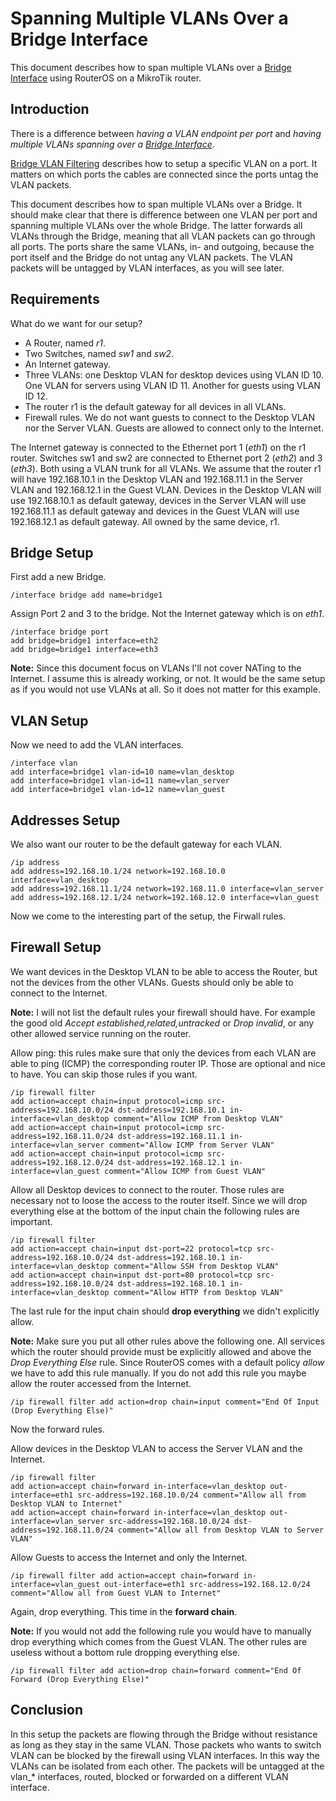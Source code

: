 # Spanning Multiple VLANs Over a Bridge Interface

This document describes how to span multiple VLANs over a [Bridge Interface](https://wiki.mikrotik.com/wiki/Manual:Interface/Bridge) using RouterOS on a MikroTik router. 

## Introduction

There is a difference between *having a VLAN endpoint per port* and *having multiple VLANs spanning over a [Bridge Interface](https://wiki.mikrotik.com/wiki/Manual:Interface/Bridge)*.

[Bridge VLAN Filtering](https://wiki.mikrotik.com/wiki/Manual:Interface/Bridge#Bridge_VLAN_Filtering) describes how to setup a specific VLAN on a port. It matters on which ports the cables are connected since the ports untag the VLAN packets.

This document describes how to span multiple VLANs over a Bridge. It should make clear that there is difference between one VLAN per port and spanning multiple VLANs over the whole Bridge. The latter forwards all VLANs through the Bridge, meaning that all VLAN packets can go through all ports. The ports share the same VLANs, in- and outgoing, because the port itself and the Bridge do not untag any VLAN packets. The VLAN packets will be untagged by VLAN interfaces, as you will see later.

## Requirements

What do we want for our setup?

- A Router, named *r1*.
- Two Switches, named *sw1* and *sw2*.
- An Internet gateway.
- Three VLANs: one Desktop VLAN for desktop devices using VLAN ID 10. One VLAN for servers using VLAN ID 11. Another for guests using VLAN ID 12.
- The router r1 is the default gateway for all devices in all VLANs.
- Firewall rules. We do not want guests to connect to the Desktop VLAN nor the Server VLAN. Guests are allowed to connect only to the Internet.

The Internet gateway is connected to the Ethernet port 1 (*eth1*) on the r1 router. Switches sw1 and sw2 are connected to Ethernet port 2 (*eth2*) and 3 (*eth3*). Both using a VLAN trunk for all VLANs. We assume that the router r1 will have 192.168.10.1 in the Desktop VLAN and 192.168.11.1 in the Server VLAN and 192.168.12.1 in the Guest VLAN. Devices in the Desktop VLAN will use 192.168.10.1 as default gateway, devices in the Server VLAN will use 192.168.11.1 as default gateway and devices in the Guest VLAN will use 192.168.12.1 as default gateway. All owned by the same device, r1.

## Bridge Setup

First add a new Bridge.

```
/interface bridge add name=bridge1
```

Assign Port 2 and 3 to the bridge. Not the Internet gateway which is on *eth1*.

```
/interface bridge port
add bridge=bridge1 interface=eth2
add bridge=bridge1 interface=eth3
```

**Note:** Since this document focus on VLANs I'll not cover NATing to the Internet. I assume this is already working, or not. It would be the same setup as if you would not use VLANs at all. So it does not matter for this example.

## VLAN Setup

Now we need to add the VLAN interfaces.

```
/interface vlan
add interface=bridge1 vlan-id=10 name=vlan_desktop
add interface=bridge1 vlan-id=11 name=vlan_server
add interface=bridge1 vlan-id=12 name=vlan_guest
```

## Addresses Setup

We also want our router to be the default gateway for each VLAN.

```
/ip address
add address=192.168.10.1/24 network=192.168.10.0 interface=vlan_desktop
add address=192.168.11.1/24 network=192.168.11.0 interface=vlan_server
add address=192.168.12.1/24 network=192.168.12.0 interface=vlan_guest
```

Now we come to the interesting part of the setup, the Firwall rules.

## Firewall Setup

We want devices in the Desktop VLAN to be able to access the Router, but not the devices from the other VLANs. Guests should only be able to connect to the Internet.

**Note:** I will not list the default rules your firewall should have. For example the good old *Accept established,related,untracked* or *Drop invalid*, or any other allowed service running on the router.

Allow ping: this rules make sure that only the devices from each VLAN are able to ping (ICMP) the corresponding router IP. Those are optional and nice to have. You can skip those rules if you want.

```
/ip firewall filter
add action=accept chain=input protocol=icmp src-address=192.168.10.0/24 dst-address=192.168.10.1 in-interface=vlan_desktop comment="Allow ICMP from Desktop VLAN"
add action=accept chain=input protocol=icmp src-address=192.168.11.0/24 dst-address=192.168.11.1 in-interface=vlan_server comment="Allow ICMP from Server VLAN"
add action=accept chain=input protocol=icmp src-address=192.168.12.0/24 dst-address=192.168.12.1 in-interface=vlan_guest comment="Allow ICMP from Guest VLAN"
```

Allow all Desktop devices to connect to the router. Those rules are necessary not to loose the access to the router itself. Since we will drop everything else at the bottom of the input chain the following rules are important.

```
/ip firewall filter
add action=accept chain=input dst-port=22 protocol=tcp src-address=192.168.10.0/24 dst-address=192.168.10.1 in-interface=vlan_desktop comment="Allow SSH from Desktop VLAN"
add action=accept chain=input dst-port=80 protocol=tcp src-address=192.168.10.0/24 dst-address=192.168.10.1 in-interface=vlan_desktop comment="Allow HTTP from Desktop VLAN"
```

The last rule for the input chain should **drop everything** we didn't explicitly allow.

**Note:** Make sure you put all other rules above the following one. All services which the router should provide must be explicitly allowed and above the *Drop Everything Else* rule. Since RouterOS comes with a default policy *allow* we have to add this rule manually. If you do not add this rule you maybe allow the router accessed from the Internet.

```
/ip firewall filter add action=drop chain=input comment="End Of Input (Drop Everything Else)"
```

Now the forward rules.

Allow devices in the Desktop VLAN to access the Server VLAN and the Internet.

```
/ip firewall filter
add action=accept chain=forward in-interface=vlan_desktop out-interface=eth1 src-address=192.168.10.0/24 comment="Allow all from Desktop VLAN to Internet"
add action=accept chain=forward in-interface=vlan_desktop out-interface=vlan_server src-address=192.168.10.0/24 dst-address=192.168.11.0/24 comment="Allow all from Desktop VLAN to Server VLAN"
```

Allow Guests to access the Internet and only the Internet.

```
/ip firewall filter add action=accept chain=forward in-interface=vlan_guest out-interface=eth1 src-address=192.168.12.0/24 comment="Allow all from Guest VLAN to Internet"
```

Again, drop everything. This time in the **forward chain**.

**Note:** If you would not add the following rule you would have to manually drop everything which comes from the Guest VLAN. The other rules are useless without a bottom rule dropping everything else.

```
/ip firewall filter add action=drop chain=forward comment="End Of Forward (Drop Everything Else)"
```

## Conclusion

In this setup the packets are flowing through the Bridge without resistance as long as they stay in the same VLAN. Those packets who wants to switch VLAN can be blocked by the firewall using VLAN interfaces. In this way the VLANs can be isolated from each other. The packets will be untagged at the vlan_* interfaces, routed, blocked or forwarded on a different VLAN interface.
